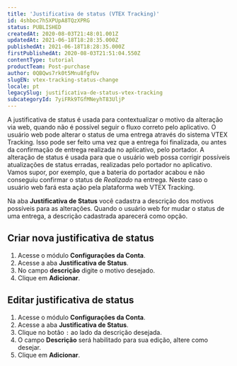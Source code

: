 ```yaml
---
title: 'Justificativa de status (VTEX Tracking)'
id: 4shboc7h5XPUpA8TQzXPRG
status: PUBLISHED
createdAt: 2020-08-03T21:48:01.001Z
updatedAt: 2021-06-18T18:28:35.000Z
publishedAt: 2021-06-18T18:28:35.000Z
firstPublishedAt: 2020-08-03T21:51:04.550Z
contentType: tutorial
productTeam: Post-purchase
author: 0QBQws7rk0t5Mnu8fgfUv
slugEN: vtex-tracking-status-change
locale: pt
legacySlug: justificativa-de-status-vtex-tracking
subcategoryId: 7yiFRk9TGfMNeyhT83UljP
---
```


A justificativa de status é usada para contextualizar o motivo da alteração via web, quando não é possível seguir o fluxo correto pelo aplicativo. O usuário web pode alterar o status de uma entrega através do sistema VTEX Tracking. Isso pode ser feito uma vez que a entrega foi finalizada, ou antes da confirmação de entrega realizada no aplicativo, pelo portador. A alteração de status é usada para que o usuário web possa corrigir possíveis atualizações de status erradas, realizadas pelo portador no aplicativo. Vamos supor, por exemplo, que a bateria do portador acabou e não conseguiu confirmar o status de *Realizado* na entrega. Neste caso o usuário web fará esta ação pela plataforma web VTEX Tracking.

Na aba **Justificativa de Status** você cadastra a descrição dos motivos possíveis para as alterações. Quando o usuário web for mudar o status de uma entrega, a descrição cadastrada aparecerá como opção.


## Criar nova justificativa de status

1. Acesse o módulo **Configurações da Conta**.  
2. Acesse a aba **Justificativa de Status**.  
3. No campo **descrição** digite o motivo desejado.  
4. Clique em **Adicionar**.   

## Editar justificativa de status

1. Acesse o módulo **Configurações da Conta**.  
2. Acesse a aba **Justificativa de Status**.  
3. Clique no botão `:` ao lado da descrição desejada.  
4. O campo **Descrição** será habilitado para sua edição, altere como desejar.  
5. Clique em **Adicionar**.   

